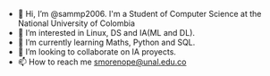 - 👋 Hi, I’m @sammp2006. I'm a Student of Computer Science at the National University of Colombia
- 👀 I’m interested in Linux, DS and IA(ML and DL).
- 🌱 I’m currently learning Maths, Python and SQL.
- 💞️ I’m looking to collaborate on IA proyects.
- 📫 How to reach me smorenope@unal.edu.co

<!---
sammp2006/sammp2006 is a ✨ special ✨ repository because its `README.md` (this file) appears on your GitHub profile.
You can click the Preview link to take a look at your changes.
--->
